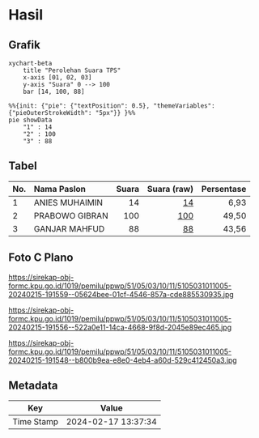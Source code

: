 # Hasil

## Grafik

```mermaid
xychart-beta
    title "Perolehan Suara TPS"
    x-axis [01, 02, 03]
    y-axis "Suara" 0 --> 100
    bar [14, 100, 88]
```

```mermaid
%%{init: {"pie": {"textPosition": 0.5}, "themeVariables": {"pieOuterStrokeWidth": "5px"}} }%%
pie showData
    "1" : 14
    "2" : 100
    "3" : 88
```

## Tabel

| No. | Nama Paslon    | Suara | Suara (raw) | Persentase |
|:--- |:-------------- | -----:| -----------:| ----------:|
| 1   | ANIES MUHAIMIN | 14    | [14][p-1]   | 6,93       |
| 2   | PRABOWO GIBRAN | 100   | [100][p-2]  | 49,50      |
| 3   | GANJAR MAHFUD  | 88    | [88][p-3]   | 43,56      |


[p-1]: https://github.com/gigit-pemilu/pemilu-2024-51-bali/blob/main/pilpres/hitung-suara/sub/51-bali/sub/05-klungkung/sub/03-klungkung/sub/1011-semarapura-kangin/sub/005-tps/sub/paslon-1.txt
[p-2]: https://github.com/gigit-pemilu/pemilu-2024-51-bali/blob/main/pilpres/hitung-suara/sub/51-bali/sub/05-klungkung/sub/03-klungkung/sub/1011-semarapura-kangin/sub/005-tps/sub/paslon-2.txt
[p-3]: https://github.com/gigit-pemilu/pemilu-2024-51-bali/blob/main/pilpres/hitung-suara/sub/51-bali/sub/05-klungkung/sub/03-klungkung/sub/1011-semarapura-kangin/sub/005-tps/sub/paslon-3.txt

## Foto C Plano

https://sirekap-obj-formc.kpu.go.id/1019/pemilu/ppwp/51/05/03/10/11/5105031011005-20240215-191559--05624bee-01cf-4546-857a-cde885530935.jpg

https://sirekap-obj-formc.kpu.go.id/1019/pemilu/ppwp/51/05/03/10/11/5105031011005-20240215-191556--522a0e11-14ca-4668-9f8d-2045e89ec465.jpg

https://sirekap-obj-formc.kpu.go.id/1019/pemilu/ppwp/51/05/03/10/11/5105031011005-20240215-191548--b800b9ea-e8e0-4eb4-a60d-529c412450a3.jpg


## Metadata

| Key        | Value               |
| ---------- | ------------------- |
| Time Stamp | 2024-02-17 13:37:34 |



